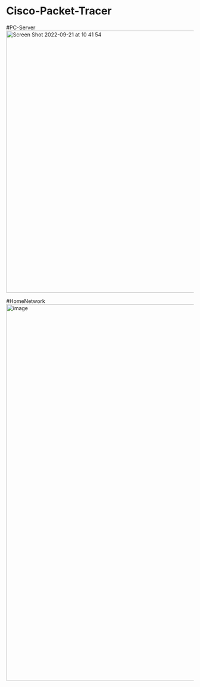 # Cisco-Packet-Tracer

#PC-Server
<img width="703" alt="Screen Shot 2022-09-21 at 10 41 54" src="https://user-images.githubusercontent.com/65597797/191482839-5cf31940-422a-47aa-a1db-3e91b091391b.png">

#HomeNetwork
<img width="1010" alt="image" src="https://user-images.githubusercontent.com/65597797/191486490-5964d85e-a936-4e1b-aafe-85582ffb04bc.png">
